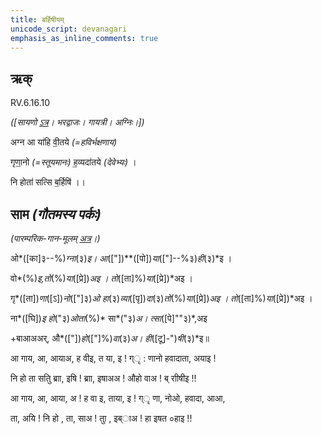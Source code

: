 ```yaml
---
title: बर्हिषीयम्  
unicode_script: devanagari  
emphasis_as_inline_comments: true
---   
```


## ऋक्

RV.6.16.10

*([सायणो [ऽत्र](https://www.google.com/url?q=https://archive.org/stream/RgVedaWithSayanasCommentaryPart3/rv_sayanabhasya_part3%23page/n145/mode/2up&sa=D&ust=1542425956351000)। भरद्वाजः। गायत्री। अग्निः।])*

अग्न आ या॑हि वी॒तये *(=हविर्भक्षणाय)*

गृणा॒नो *(=स्तूयमानः)* ह॒व्यदा॑तये *(देवेभ्यः)* ।

नि होता॑ सत्सि ब॒र्हिषि॑ ।।

## साम *(गौतमस्य पर्कः)*

*(पारम्परिक-गान-मूलम् [अत्र](https://www.google.com/url?q=https://sanskritdocuments.org/sites/pssramanujaswamy/VIVAAHA%2520UPANAYANA%2520SAAMAANI.pdf&sa=D&ust=1542425956352000)।)*

ओ*([का]३--%)*ग्ना*(३)*इ। आ*(["])**([पो])*या*(["]--%३)*ही*(३)*इ ।

वो*(%)*इ,तो*(%)*या*([प्रे])*अइ । तो*([ता]%)*या*([प्रे])*अइ ।

गृ*([ता])*णा*([ऽ])*नो*(["]३)*ओ हा*(३)*व्या*([पृ])*दा*(३)*तो*(%)*या*([प्रे])*अइ । तो*([ता]%)*या*([प्रे])*अइ ।

ना*([घि])*इ हो*("३)*ओता*(%)* सा*("३)*अ। त्सा*([पे]""३)*,अइ

+बाआअअर्, औ*(["])*हो*(["]%)*वा*(३)*अ। ही*([टू]-")*षी*(३)*इ॥

आ गाय, आ, आयाअ, ह वीइ, त या, इ ! ग्ृ : णानो हवादाता, अयाइ !

नि हो ता सतिु ब्राा, इषि ! ब्राा, इषाअअ ! औहो वाअ ! ब् राीषीइ !!

  
आ गाय, आ, आया, अ ! ह वा इ, ताया, इ ! ग्ृ णा, नोओ, हवादा, आआ,

ता, अयि  ! नि हो , ता, साअ ! ताु , इब्ाअ ! हा इषत ०हाइ !!
